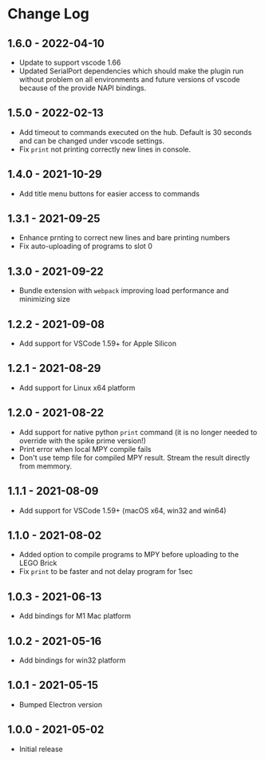# Change Log

## 1.6.0 - 2022-04-10
* Update to support vscode 1.66
* Updated SerialPort dependencies which should make the plugin run without problem on all environments and future versions of vscode because of the provide NAPI bindings. 

## 1.5.0 - 2022-02-13
* Add timeout to commands executed on the hub. Default is 30 seconds and can be changed under vscode settings. 
* Fix `print` not printing correctly new lines in console. 

## 1.4.0 - 2021-10-29
* Add title menu buttons for easier access to commands

## 1.3.1 - 2021-09-25
* Enhance prnting to correct new lines and bare printing numbers
* Fix auto-uploading of programs to slot 0

## 1.3.0 - 2021-09-22
* Bundle extension with `webpack` improving load performance and minimizing size

## 1.2.2 - 2021-09-08
* Add support for VSCode 1.59+ for Apple Silicon

## 1.2.1 - 2021-08-29
* Add support for Linux x64 platform

## 1.2.0 - 2021-08-22
* Add support for native python `print` command (it is no longer needed to override with the spike prime version!)
* Print error when local MPY compile fails
* Don't use temp file for compiled MPY result. Stream the result directly from memmory. 

## 1.1.1 - 2021-08-09
* Add support for VSCode 1.59+ (macOS x64, win32 and win64)

## 1.1.0 - 2021-08-02
* Added option to compile programs to MPY before uploading to the LEGO Brick
* Fix `print` to be faster and not delay program for 1sec

## 1.0.3 - 2021-06-13

* Add bindings for M1 Mac platform

## 1.0.2 - 2021-05-16

* Add bindings for win32 platform

## 1.0.1 - 2021-05-15

* Bumped Electron version

## 1.0.0 - 2021-05-02

* Initial release